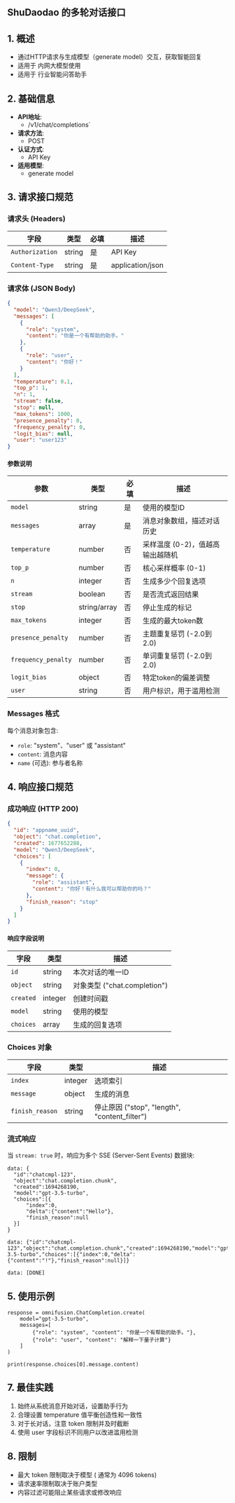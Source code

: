 ## ShuDaodao 的多轮对话接口

## 1. 概述

- 通过HTTP请求与生成模型（generate model）交互，获取智能回复
- 适用于 内网大模型使用
- 适用于 行业智能问答助手

## 2. 基础信息

- **API地址**:
    - /v1/chat/completions`
- **请求方法**:
    - POST
- **认证方式**:
    - API Key
- **适用模型**:
    - generate model

## 3. 请求接口规范

### 请求头 (Headers)

| 字段              | 类型     | 必填 | 描述               |
|-----------------|--------|----|------------------|
| `Authorization` | string | 是  | API Key          |
| `Content-Type`  | string | 是  | application/json |

### 请求体 (JSON Body)

```json
{
  "model": "Qwen3/DeepSeek",
  "messages": [
    {
      "role": "system",
      "content": "你是一个有帮助的助手。"
    },
    {
      "role": "user",
      "content": "你好！"
    }
  ],
  "temperature": 0.1,
  "top_p": 1,
  "n": 1,
  "stream": false,
  "stop": null,
  "max_tokens": 1000,
  "presence_penalty": 0,
  "frequency_penalty": 0,
  "logit_bias": null,
  "user": "user123"
}
```

#### 参数说明

| 参数                  | 类型           | 必填 | 描述                  |
|---------------------|--------------|----|---------------------|
| `model`             | string       | 是  | 使用的模型ID             |
| `messages`          | array        | 是  | 消息对象数组，描述对话历史       |
| `temperature`       | number       | 否  | 采样温度 (0-2)，值越高输出越随机 |
| `top_p`             | number       | 否  | 核心采样概率 (0-1)        |
| `n`                 | integer      | 否  | 生成多少个回复选项           |
| `stream`            | boolean      | 否  | 是否流式返回结果            |
| `stop`              | string/array | 否  | 停止生成的标记             |
| `max_tokens`        | integer      | 否  | 生成的最大token数         |
| `presence_penalty`  | number       | 否  | 主题重复惩罚 (-2.0到2.0)   |
| `frequency_penalty` | number       | 否  | 单词重复惩罚 (-2.0到2.0)   |
| `logit_bias`        | object       | 否  | 特定token的偏差调整        |
| `user`              | string       | 否  | 用户标识，用于滥用检测         |

### Messages 格式

每个消息对象包含:

- `role`: "system"、"user" 或 "assistant"
- `content`: 消息内容
- `name` (可选): 参与者名称

## 4. 响应接口规范

### 成功响应 (HTTP 200)

```json
{
  "id": "appname_uuid",
  "object": "chat.completion",
  "created": 1677652288,
  "model": "Qwen3/DeepSeek",
  "choices": [
    {
      "index": 0,
      "message": {
        "role": "assistant",
        "content": "你好！有什么我可以帮助你的吗？"
      },
      "finish_reason": "stop"
    }
  ]
}
```

#### 响应字段说明

| 字段        | 类型      | 描述                       |
|-----------|---------|--------------------------|
| `id`      | string  | 本次对话的唯一ID                |
| `object`  | string  | 对象类型 ("chat.completion") |
| `created` | integer | 创建时间戳                    |
| `model`   | string  | 使用的模型                    |
| `choices` | array   | 生成的回复选项                  |

### Choices 对象

| 字段              | 类型      | 描述                                        |
|-----------------|---------|-------------------------------------------|
| `index`         | integer | 选项索引                                      |
| `message`       | object  | 生成的消息                                     |
| `finish_reason` | string  | 停止原因 ("stop", "length", "content_filter") |

### 流式响应

当 `stream: true` 时，响应为多个 SSE (Server-Sent Events) 数据块:

```
data: {
  "id":"chatcmpl-123",
  "object":"chat.completion.chunk",
  "created":1694268190,
  "model":"gpt-3.5-turbo",
  "choices":[{
      "index":0,
      "delta":{"content":"Hello"},
      "finish_reason":null
  }]
}

data: {"id":"chatcmpl-123","object":"chat.completion.chunk","created":1694268190,"model":"gpt-3.5-turbo","choices":[{"index":0,"delta":{"content":"!"},"finish_reason":null}]}

data: [DONE]
```



## 5. 使用示例

```
response = omnifusion.ChatCompletion.create(
    model="gpt-3.5-turbo",
    messages=[
        {"role": "system", "content": "你是一个有帮助的助手。"},
        {"role": "user", "content": "解释一下量子计算"}
    ]
)

print(response.choices[0].message.content)
```

## 7. 最佳实践

1. 始终从系统消息开始对话，设置助手行为
2. 合理设置 temperature 值平衡创造性和一致性
3. 对于长对话，注意 token 限制并及时截断
4. 使用 user 字段标识不同用户以改进滥用检测

## 8. 限制

- 最大 token 限制取决于模型 ( 通常为 4096 tokens)
- 请求速率限制取决于账户类型
- 内容过滤可能阻止某些请求或修改响应